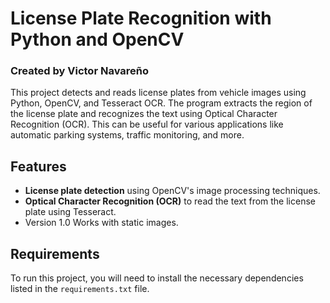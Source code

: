 # License Plate Recognition with Python and OpenCV 
### Created by Victor Navareño

This project detects and reads license plates from vehicle images using Python, OpenCV, and Tesseract OCR. The program extracts the region of the license plate and recognizes the text using Optical Character Recognition (OCR). This can be useful for various applications like automatic parking systems, traffic monitoring, and more.

## Features
- **License plate detection** using OpenCV's image processing techniques.
- **Optical Character Recognition (OCR)** to read the text from the license plate using Tesseract.
- Version 1.0 Works with static images.

## Requirements
To run this project, you will need to install the necessary dependencies listed in the `requirements.txt` file.

